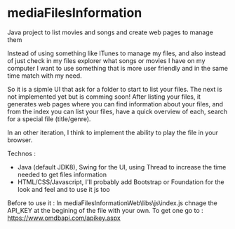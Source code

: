 # mediaFilesInformation
Java project to list movies and songs and create web pages to manage them

Instead of using something like ITunes to manage my files, and also instead of just check in my files explorer what songs or movies I have on my computer I want to use something that is more user friendly and in the same time match with my need.

So it is a sipmle UI that ask for a folder to start to list your files.
The next is not implemented yet but is comming soon!
After listing your files, it generates web pages where you can find information about your files, and from the index you can list your files, have a quick overview of each, search for a special file (title/genre).

In an other iteration, I think to implement the ability to play the file in your browser.

Technos :
  - Java (default JDK8), Swing for the UI, using Thread to increase the time needed to get files information
  - HTML/CSS/Javascript, I'll probably add Bootstrap or Foundation for the look and feel and to use it js too
  
  Before to use it :
    In mediaFilesInformationWeb\libs\js\index.js chnage the API_KEY at the begining of the file with your own. To get one go to : https://www.omdbapi.com/apikey.aspx
